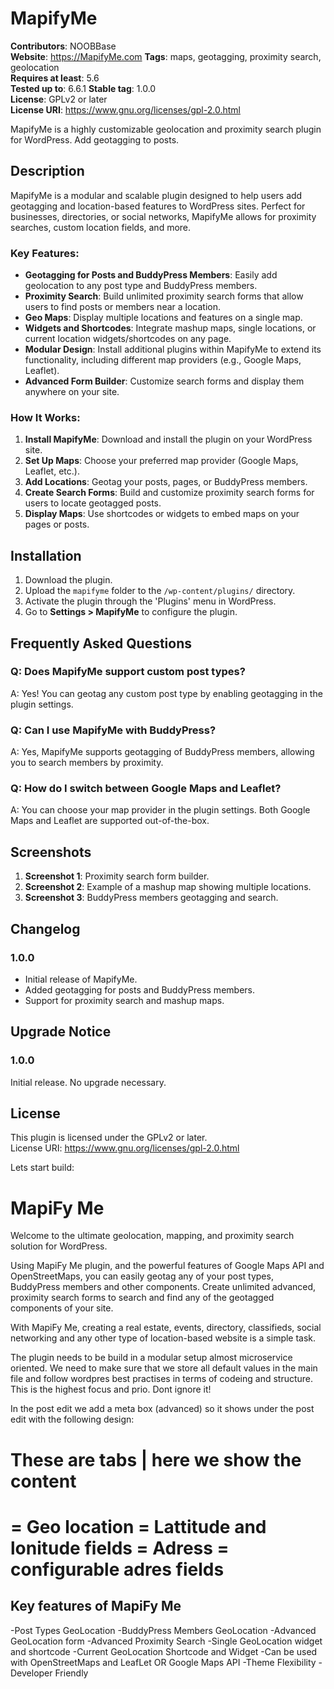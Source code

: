# MapifyMe

**Contributors**: NOOBBase  
**Website**: https://MapifyMe.com
**Tags**: maps, geotagging, proximity search, geolocation  
**Requires at least**: 5.6  
**Tested up to**: 6.6.1
**Stable tag**: 1.0.0  
**License**: GPLv2 or later  
**License URI**: https://www.gnu.org/licenses/gpl-2.0.html

MapifyMe is a highly customizable geolocation and proximity search plugin for WordPress. Add geotagging to posts.

## Description

MapifyMe is a modular and scalable plugin designed to help users add geotagging and location-based features to WordPress sites. Perfect for businesses, directories, or social networks, MapifyMe allows for proximity searches, custom location fields, and more.

### Key Features:

- **Geotagging for Posts and BuddyPress Members**: Easily add geolocation to any post type and BuddyPress members.
- **Proximity Search**: Build unlimited proximity search forms that allow users to find posts or members near a location.
- **Geo Maps**: Display multiple locations and features on a single map.
- **Widgets and Shortcodes**: Integrate mashup maps, single locations, or current location widgets/shortcodes on any page.
- **Modular Design**: Install additional plugins within MapifyMe to extend its functionality, including different map providers (e.g., Google Maps, Leaflet).
- **Advanced Form Builder**: Customize search forms and display them anywhere on your site.

### How It Works:

1. **Install MapifyMe**: Download and install the plugin on your WordPress site.
2. **Set Up Maps**: Choose your preferred map provider (Google Maps, Leaflet, etc.).
3. **Add Locations**: Geotag your posts, pages, or BuddyPress members.
4. **Create Search Forms**: Build and customize proximity search forms for users to locate geotagged posts.
5. **Display Maps**: Use shortcodes or widgets to embed maps on your pages or posts.

## Installation

1. Download the plugin.
2. Upload the `mapifyme` folder to the `/wp-content/plugins/` directory.
3. Activate the plugin through the 'Plugins' menu in WordPress.
4. Go to **Settings > MapifyMe** to configure the plugin.

## Frequently Asked Questions

### Q: Does MapifyMe support custom post types?

A: Yes! You can geotag any custom post type by enabling geotagging in the plugin settings.

### Q: Can I use MapifyMe with BuddyPress?

A: Yes, MapifyMe supports geotagging of BuddyPress members, allowing you to search members by proximity.

### Q: How do I switch between Google Maps and Leaflet?

A: You can choose your map provider in the plugin settings. Both Google Maps and Leaflet are supported out-of-the-box.

## Screenshots

1. **Screenshot 1**: Proximity search form builder.
2. **Screenshot 2**: Example of a mashup map showing multiple locations.
3. **Screenshot 3**: BuddyPress members geotagging and search.

## Changelog

### 1.0.0

- Initial release of MapifyMe.
- Added geotagging for posts and BuddyPress members.
- Support for proximity search and mashup maps.

## Upgrade Notice

### 1.0.0

Initial release. No upgrade necessary.

## License

This plugin is licensed under the GPLv2 or later.  
License URI: https://www.gnu.org/licenses/gpl-2.0.html

Lets start build:

# MapiFy Me

Welcome to the ultimate geolocation, mapping, and proximity search solution for WordPress.

Using MapiFy Me plugin, and the powerful features of Google Maps API and OpenStreetMaps, you can easily geotag any of your post types, BuddyPress members and other components. Create unlimited advanced, proximity search forms to search and find any of the geotagged components of your site.

With MapiFy Me, creating a real estate, events, directory, classifieds, social networking and any other type of location-based website is a simple task.

The plugin needs to be build in a modular setup almost microservice oriented. We need to make sure that we store all default values in the main file and follow wordpres best practises in terms of codeing and structure. This is the highest focus and prio. Dont ignore it!

In the post edit we add a meta box (advanced) so it shows under the post edit with the following design:

# These are tabs | here we show the content

= Geo location = Lattitude and lonitude fields
= Adress = configurable adres fields
=======================================================================================================

## Key features of MapiFy Me

-Post Types GeoLocation
-BuddyPress Members GeoLocation
-Advanced GeoLocation form
-Advanced Proximity Search
-Single GeoLocation widget and shortcode
-Current GeoLocation Shortcode and Widget
-Can be used with OpenStreetMaps and LeafLet OR Google Maps API
-Theme Flexibility
-Developer Friendly
